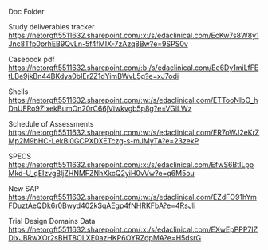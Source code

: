 Doc Folder

Study deliverables tracker
https://netorgft5511632.sharepoint.com/:x:/s/edaclinical.com/EcKw7s8W8y1Jnc8Tfp0prhEB9QvLn-5f4fMIX-7zAzq8Bw?e=9SPS0v

Casebook pdf
https://netorgft5511632.sharepoint.com/:b:/s/edaclinical.com/Ee6Dy1miLfFEtLBe9jkBn44BKdya0bIEr2Z1dYimBWvL5g?e=xJ7odi

Shells
https://netorgft5511632.sharepoint.com/:w:/s/edaclinical.com/ETTooNlbO_hDnUFRo9ZlxekBumOn20rC66jViwkvgb5p8g?e=VGiLWz

Schedule of Assessments
https://netorgft5511632.sharepoint.com/:w:/s/edaclinical.com/ER7oWJ2eKrZMp2M9bHC-LekBi0GCPXDXETczg-s-mJMyTA?e=23zekP

SPECS
https://netorgft5511632.sharepoint.com/:x:/s/edaclinical.com/EfwS6BtILppMkd-U_qEIzvgBljZHNMFZNhXkcQ2yiH0vVw?e=q6M5ou

New SAP
https://netorgft5511632.sharepoint.com/:w:/s/edaclinical.com/EZdFO91hYmFDuztAeQDk6r0Bwyd402kSqAEgp4fNHRKFbA?e=4RsJli

Trial Design Domains Data
https://netorgft5511632.sharepoint.com/:x:/s/edaclinical.com/EXwEpPPP7lZDlxJBRwXOr2sBHT8OLXE0azHKP6OYRZdpMA?e=H5dsrG

